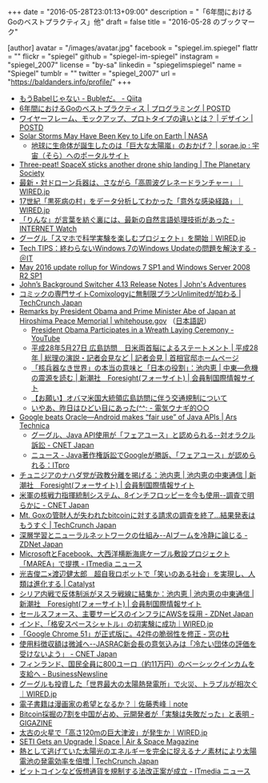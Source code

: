 +++
date = "2016-05-28T23:01:13+09:00"
description = "「6年間におけるGoのベストプラクティス」他"
draft = false
title = "2016-05-28 のブックマーク"

[author]
  avatar = "/images/avatar.jpg"
  facebook = "spiegel.im.spiegel"
  flattr = ""
  flickr = "spiegel"
  github = "spiegel-im-spiegel"
  instagram = "spiegel_2007"
  license = "by-sa"
  linkedin = "spiegelimspiegel"
  name = "Spiegel"
  tumblr = ""
  twitter = "spiegel_2007"
  url = "https://baldanders.info/profile/"
+++

- [もうBabelじゃない - Bubleだ。 - Qiita](http://qiita.com/aggre/items/6f5d5d710a9e53bc77e8)
- [6年間におけるGoのベストプラクティス | プログラミング | POSTD](http://postd.cc/go-best-practices-2016/)
- [ワイヤーフレーム、モックアップ、プロトタイプの違いとは？ | デザイン | POSTD](http://postd.cc/difference-between-wireframe-mockup-prototype/)
- [Solar Storms May Have Been Key to Life on Earth | NASA](http://www.nasa.gov/feature/goddard/2016/nasa-solar-storms-may-have-been-key-to-life-on-earth)
    - [地球に生命体が誕生したのは「巨大な太陽嵐」のおかげ？ | sorae.jp : 宇宙（そら）へのポータルサイト](http://sorae.jp/030201/2016_05_25_storm.html)
- [Three-peat! SpaceX sticks another drone ship landing | The Planetary Society](http://www.planetary.org/blogs/jason-davis/2016/20160527-spacex-lands-another-rocket.html)
- [最新・対ドローン兵器は、さながら「高周波グレネードランチャー」｜WIRED.jp](http://wired.jp/2016/05/27/dronebuster/)
- [17世紀「黒死病の村」をデータ分析してわかった「意外な感染経路」｜WIRED.jp](http://wired.jp/2016/05/28/plague-village/)
- [「りんな」が言葉を紡ぐ裏には、最新の自然言語処理技術があった - INTERNET Watch](http://internet.watch.impress.co.jp/docs/event/20160526_759214.html)
- [グーグル「スマホで科学実験を楽しむプロジェクト」を開始｜WIRED.jp](http://wired.jp/2016/05/26/google-science-journal/)
- [Tech TIPS：終わらないWindows 7のWindows Updateの問題を解決する - ＠IT](http://www.atmarkit.co.jp/ait/articles/1605/26/news029.html)
- [May 2016 update rollup for Windows 7 SP1 and Windows Server 2008 R2 SP1](https://support.microsoft.com/en-us/kb/3156417)
- [John’s Background Switcher 4.13 Release Notes | John's Adventures](https://johnsad.ventures/software/backgroundswitcher/johns-background-switcher-4-13-release-notes/)
- [コミックの専門サイトComixologyに無制限プランUnlimitedが加わる | TechCrunch Japan](http://jp.techcrunch.com/2016/05/28/20160527comixology-unlimited-interview/)
- [Remarks by President Obama and Prime Minister Abe of Japan at Hiroshima Peace Memorial | whitehouse.gov](https://www.whitehouse.gov/the-press-office/2016/05/27/remarks-president-obama-and-prime-minister-abe-japan-hiroshima-peace) （[日本語訳](http://japanese.japan.usembassy.gov/j/p/tpj-20160527-02.html)）
    - [President Obama Participates in a Wreath Laying Ceremony - YouTube](https://www.youtube.com/watch?v=QHIPZhrma6I)
    - [平成28年5月27日 広島訪問　日米両首脳によるステートメント | 平成28年 | 総理の演説・記者会見など | 記者会見 | 首相官邸ホームページ](http://www.kantei.go.jp/jp/97_abe/statement/2016/0527hiroshima.html)
    - [「核兵器なき世界」の本当の意味と「日本の役割」：池内恵 | 中東―危機の震源を読む | 新潮社　Foresight(フォーサイト) | 会員制国際情報サイト](http://www.fsight.jp/5104)
    - [【お願い】オバマ米国大統領広島訪問に伴う交通規制について](http://www.pref.hiroshima.lg.jp/site/police19/gyouji-kisei.html)
    - [いやあ、昨日はひどい目にあった(^^; - 電気ウナギ的○○](http://blog.netandfield.com/shar/2016/05/post-2540.html)
- [Google beats Oracle—Android makes “fair use” of Java APIs | Ars Technica](http://arstechnica.com/tech-policy/2016/05/google-wins-trial-against-oracle-as-jury-finds-android-is-fair-use/)
    - [グーグル、Java API使用が「フェアユース」と認められる--対オラクル訴訟 - CNET Japan](http://japan.cnet.com/news/business/35083291/)
    - [ニュース - Java著作権訴訟でGoogleが勝訴、「フェアユース」が認められる：ITpro](http://itpro.nikkeibp.co.jp/atcl/news/16/052701526/?rt=nocnt)
- [チュニジアのナハダ党が政教分離を掲げる：池内恵 | 池内恵の中東通信 | 新潮社　Foresight(フォーサイト) | 会員制国際情報サイト](http://www.fsight.jp/articles/-/41226)
- [米軍の核戦力指揮統制システム、8インチフロッピーを今も使用--調査で明らかに - CNET Japan](http://japan.cnet.com/news/offtopic/35083326/)
- [Mt. Goxの管財人が失われたbitcoinに対する請求の調査を終了…結果発表はもうすぐ | TechCrunch Japan](http://jp.techcrunch.com/2016/05/26/20160525mt-goxs-trustee-has-finished-examining-claims-for-missing-bitcoins/)
- [深層学習とニューラルネットワークの仕組み--AIブームを冷静に論じる - ZDNet Japan](http://japan.zdnet.com/article/35082810/)
- [MicrosoftとFacebook、大西洋横断海底ケーブル敷設プロジェクト「MAREA」で提携 - ITmedia ニュース](http://www.itmedia.co.jp/news/articles/1605/27/news062.html)
- [光吉俊二×渡辺健太郎　超自我ロボットで「笑いのある社会」を実現し、人類は進化する | Catalyst](http://ja.catalyst.red/articles/talk-shunji-mitsuyoshi)
- [シリア内戦で反体制派がヌスラ戦線に結集か：池内恵 | 池内恵の中東通信 | 新潮社　Foresight(フォーサイト) | 会員制国際情報サイト](http://www.fsight.jp/articles/-/41225)
- [セールスフォース、主要サービスのインフラにAWSを採用 - ZDNet Japan](http://japan.zdnet.com/article/35083238/)
- [インド、「格安スペースシャトル」の初実験に成功｜WIRED.jp](http://wired.jp/2016/05/25/indias-shuttle-like/)
- [「Google Chrome 51」が正式版に。42件の脆弱性を修正 - 窓の杜](http://www.forest.impress.co.jp/docs/news/20160526_759248.html)
- [使用料徴収額は微減へ--JASRAC新会長の意気込みは「冷たい団体の評価を受けないよう」 - CNET Japan](http://japan.cnet.com/news/business/35083255/)
- [フィンランド、国民全員に800ユーロ（約11万円）のベーシックインカムを支給へ - BusinessNewsline](http://business.newsln.jp/news/201512071631370000.html)
- [グーグルも投資した「世界最大の太陽熱発電所」で火災、トラブルが相次ぐ｜WIRED.jp](http://wired.jp/2016/05/25/heat-from-misaligned/)
- [電子書籍は漫画家の希望となるか？｜佐藤秀峰｜note](https://note.mu/shuho_sato/n/n736593947e6c)
- [Bitcoin採掘の7割を中国が占め、元開発者が「実験は失敗だった」と表明 - GIGAZINE](http://gigazine.net/news/20160525-chinese-bitcoin-mine/)
- [太古の火星で「高さ120mの巨大津波」が発生か｜WIRED.jp](http://wired.jp/2016/05/23/tsunamis-mars-surface/)
- [SETI Gets an Upgrade | Space | Air & Space Magazine](http://www.airspacemag.com/space/new-seti-search-180959126/?is_pocket=1)
- [熱として逃げていた太陽光のエネルギーを完全に捉えるナノ素材により太陽電池の発電効率を倍増 | TechCrunch Japan](http://jp.techcrunch.com/2016/05/25/20160524nanomaterials-could-double-efficiency-of-solar-cells-by-converting-waste-heat-into-usable-energy/)
- [ビットコインなど仮想通貨を規制する法改正案が成立 - ITmedia ニュース](http://www.itmedia.co.jp/news/articles/1605/25/news139.html)
